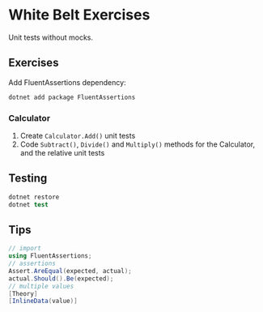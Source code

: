 # White Belt Exercises

Unit tests without mocks.

## Exercises

Add FluentAssertions dependency:

```s
dotnet add package FluentAssertions
```

### Calculator

1. Create `Calculator.Add()` unit tests
2. Code `Subtract()`, `Divide()` and `Multiply()` methods for the Calculator, and the relative unit tests

## Testing

```s
dotnet restore
dotnet test
```

## Tips

```cs
// import
using FluentAssertions;
// assertions
Assert.AreEqual(expected, actual);
actual.Should().Be(expected);
// multiple values
[Theory]
[InlineData(value)]
```